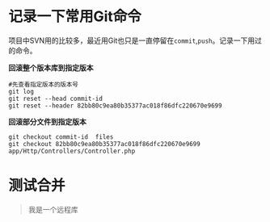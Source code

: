 # 记录一下常用Git命令

项目中SVN用的比较多，最近用Git也只是一直停留在`commit`,`push`。记录一下用过的命令。

**回滚整个版本库到指定版本**

```
#先查看指定版本的版本号
git log
git reset --head commit-id
git reset --header 82bb80c9ea80b35377ac018f86dfc220670e9699
```

**回滚部分文件到指定版本**

```
git checkout commit-id  files
git checkout 82bb80c9ea80b35377ac018f86dfc220670e9699 app/Http/Controllers/Controller.php
```
# 测试合并
> 我是一个远程库

